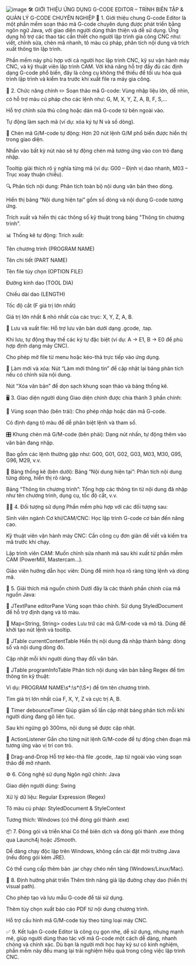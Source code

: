 ![image](https://github.com/user-attachments/assets/58e2c481-03cc-4c4a-b11f-b96954acc86f)
🛠️ GIỚI THIỆU ỨNG DỤNG G-CODE EDITOR – TRÌNH BIÊN TẬP & QUẢN LÝ G-CODE CHUYÊN NGHIỆP
🔷 1. Giới thiệu chung
G-code Editor là một phần mềm soạn thảo mã G-code chuyên dụng được phát triển bằng ngôn ngữ Java, với giao diện người dùng thân thiện và dễ sử dụng. Ứng dụng hỗ trợ các thao tác cần thiết cho người lập trình gia công CNC như: viết, chỉnh sửa, chèn mã nhanh, tô màu cú pháp, phân tích nội dung và trích xuất thông tin lập trình.

Phần mềm này phù hợp với cả người học lập trình CNC, kỹ sư vận hành máy CNC, và kỹ thuật viên lập trình CAM. Với khả năng hỗ trợ đầy đủ các định dạng G-code phổ biến, đây là công cụ không thể thiếu để tối ưu hóa quá trình lập trình và kiểm tra trước khi xuất file ra máy gia công.

🔧 2. Chức năng chính
✏️ Soạn thảo mã G-code:
Vùng nhập liệu lớn, dễ nhìn, có hỗ trợ màu cú pháp cho các lệnh như: G, M, X, Y, Z, A, B, F, S,…

Hỗ trợ chỉnh sửa thủ công hoặc dán mã G-code từ bên ngoài vào.

Tự động làm sạch mã (ví dụ: xóa ký tự N và số dòng).

🔘 Chèn mã G/M-code tự động:
Hơn 20 nút lệnh G/M phổ biến được hiển thị trong giao diện.

Nhấn vào bất kỳ nút nào sẽ tự động chèn mã tương ứng vào con trỏ đang nhập.

Tooltip giải thích rõ ý nghĩa từng mã (ví dụ: G00 – Định vị dao nhanh, M03 – Trục xoay thuận chiều).

🔍 Phân tích nội dung:
Phân tích toàn bộ nội dung văn bản theo dòng.

Hiển thị bảng “Nội dung hiện tại” gồm số dòng và nội dung G-code tương ứng.

Trích xuất và hiển thị các thông số kỹ thuật trong bảng "Thông tin chương trình".

📊 Thống kê tự động:
Trích xuất:

Tên chương trình (PROGRAM NAME)

Tên chi tiết (PART NAME)

Tên file tùy chọn (OPTION FILE)

Đường kính dao (TOOL DIA)

Chiều dài dao (LENGTH)

Tốc độ cắt (F giá trị lớn nhất)

Giá trị lớn nhất & nhỏ nhất của các trục: X, Y, Z, A, B.

💾 Lưu và xuất file:
Hỗ trợ lưu văn bản dưới dạng .gcode, .tap.

Khi lưu, tự động thay thế các ký tự đặc biệt (ví dụ: A → E1, B → E0 để phù hợp định dạng máy CNC).

Cho phép mở file từ menu hoặc kéo-thả trực tiếp vào ứng dụng.

🔄 Làm mới và xóa:
Nút “Làm mới thông tin” để cập nhật lại bảng phân tích nếu có chỉnh sửa nội dung.

Nút “Xóa văn bản” để dọn sạch khung soạn thảo và bảng thống kê.

🖥️ 3. Giao diện người dùng
Giao diện chính được chia thành 3 phần chính:

📝 Vùng soạn thảo (bên trái):
Cho phép nhập hoặc dán mã G-code.

Có định dạng tô màu để dễ phân biệt lệnh và tham số.

🎛️ Khung chèn mã G/M-code (bên phải):
Dạng nút nhấn, tự động thêm vào văn bản đang nhập.

Bao gồm các lệnh thường gặp như: G00, G01, G02, G03, M03, M30, G95, G96, M29, v.v.

📑 Bảng thống kê (bên dưới):
Bảng “Nội dung hiện tại”: Phân tích nội dung từng dòng, hiển thị rõ ràng.

Bảng “Thông tin chương trình”: Tổng hợp các thông tin từ nội dung đã nhập như tên chương trình, dụng cụ, tốc độ cắt, v.v.

👨‍🏫 4. Đối tượng sử dụng
Phần mềm phù hợp với các đối tượng sau:

Sinh viên ngành Cơ khí/CAM/CNC: Học lập trình G-code cơ bản đến nâng cao.

Kỹ thuật viên vận hành máy CNC: Cần công cụ đơn giản để viết và kiểm tra mã trước khi chạy.

Lập trình viên CAM: Muốn chỉnh sửa nhanh mã sau khi xuất từ phần mềm CAM (PowerMill, Mastercam…).

Giáo viên hướng dẫn học viên: Dùng để minh họa rõ ràng từng lệnh và dòng mã.

🧪 5. Giải thích mã nguồn chính
Dưới đây là các thành phần chính của mã nguồn Java:

🔸 JTextPane editorPane
Vùng soạn thảo chính. Sử dụng StyledDocument để hỗ trợ định dạng và tô màu.

🔸 Map<String, String> codes
Lưu trữ các mã G/M-code và mô tả. Dùng để khởi tạo nút lệnh và tooltip.

🔸 JTable currentContentTable
Hiển thị nội dung đã nhập thành bảng: dòng số và nội dung dòng đó.

Cập nhật mỗi khi người dùng thay đổi văn bản.

🔸 JTable programInfoTable
Phân tích nội dung văn bản bằng Regex để tìm thông tin kỹ thuật:

Ví dụ: PROGRAM NAME\\s*:\\s*(\\S+) để tìm tên chương trình.

Tìm giá trị lớn nhất của F, X, Y, Z và cực trị A, B.

🔸 Timer debounceTimer
Giúp giảm số lần cập nhật bảng phân tích mỗi khi người dùng đang gõ liên tục.

Sau khi ngừng gõ 300ms, nội dung sẽ được cập nhật.

🔸 ActionListener
Gắn cho từng nút lệnh G/M-code để tự động chèn đoạn mã tương ứng vào vị trí con trỏ.

🔸 Drag-and-Drop
Hỗ trợ kéo-thả file .gcode, .tap từ ngoài vào vùng soạn thảo để mở nhanh.

⚙️ 6. Công nghệ sử dụng
Ngôn ngữ chính: Java

Giao diện người dùng: Swing

Xử lý dữ liệu: Regular Expression (Regex)

Tô màu cú pháp: StyledDocument & StyleContext

Tương thích: Windows (có thể đóng gói thành .exe)

📦 7. Đóng gói và triển khai
Có thể biên dịch và đóng gói thành .exe thông qua Launch4j hoặc JSmooth.

Dễ dàng chạy độc lập trên Windows, không cần cài đặt môi trường Java (nếu đóng gói kèm JRE).

Có thể cung cấp thêm bản .jar chạy chéo nền tảng (Windows/Linux/Mac).

📘 8. Định hướng phát triển
Thêm tính năng giả lập đường chạy dao (hiển thị visual path).

Cho phép tạo và lưu mẫu G-code để tái sử dụng.

Thêm tùy chọn xuất báo cáo PDF từ nội dung chương trình.

Hỗ trợ cấu hình mã G/M-code tùy theo từng loại máy CNC.

✅ 9. Kết luận
G-code Editor là công cụ gọn nhẹ, dễ sử dụng, nhưng mạnh mẽ, giúp người dùng thao tác với mã G-code một cách dễ dàng, nhanh chóng và chính xác. Dù bạn là người mới học hay kỹ sư có kinh nghiệm, phần mềm này đều mang lại trải nghiệm hiệu quả trong công việc lập trình CNC.
